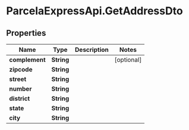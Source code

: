 # ParcelaExpressApi.GetAddressDto

## Properties

Name | Type | Description | Notes
------------ | ------------- | ------------- | -------------
**complement** | **String** |  | [optional] 
**zipcode** | **String** |  | 
**street** | **String** |  | 
**number** | **String** |  | 
**district** | **String** |  | 
**state** | **String** |  | 
**city** | **String** |  | 


